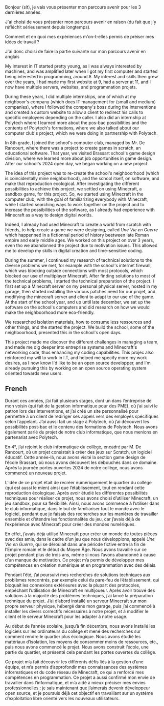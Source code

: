 Bonjour (slt), je vais vous présenter mon parcours avenir pour les 3 dernières années.

J'ai choisi de vous présenter mon parcours avenir en raison (du fait que j'y réfléchit sérieusement depuis longtemps).

Comment et en quoi mes expériences m'on-t-elles permis de préiser mes idées de travail ?

J'ai donc choisi de faire la partie suivante sur mon parcours avenir en anglais

My interest in IT started pretty young, as I was always interested by machines, and was amplified later when I got my first computer and started being interested in programming, around 8. My interest and skills then grew over the years, I had made my first website at 9, had a server at 11, and I now have multiple servers, websites, and programmation projets. 

During these years, I did multiple internships, one of which at my neighboor's company (which does IT management for (small and medium) companies), where I followed the company's boss during the interventions and created a custom website to allow a client to redirect his calls to specific employees depending on the caller. I also did an internship at Polytech where I learned more about the pos-bac possibilities and the contents of Polytech's formations, where we also talked about our computer club's project, which we were doing in partnership with Polytech.

In 8th grade, I joined the school's computer club, managed by Mr. De Rancourt, where there was a project to create games in scratch, an educational software. That year, we visited Brassart school's game design division, where we learned more about job opportunities in game design. After our school's 2024 open day, we began working on a new project.

The idea of this project was to re-create the school's neighboorhood (which is coincidentally mine neighborhood), and the school itself, on software, and make that reproduction ecological. After investigating the different possibilities to achieve this project, we settled on using Minecraft, a sandbox game, for this project. So, we started using Minecraft in the computer club, with the goal of familiarizing everybody with Minecraft, while I started searching ways to work together on the project and to increase the possibilities of the software, as I already had experience with Minecraft as a way to design digital worlds.

Indeed, I already had used Minecraft to create a world from scratch with friends, to help create a game we were designing, called *Une Vie en Guerre* which happenned in a fictionnal period of history beetween late Roman empire and early middle ages. We worked on this project on over 3 years, even tho we abandonned the project due to motivation issues. This allowed me to develop my skills in digital creation and time-sensitive coding.

During the summer, I continued my research of technical solutions to the diverse problems we met, for example with the school's internet firewall, which was blocking outside connections with most protocols, which blocked our use of multiplayer Minecraft. After finding solutions to most of the technical problems, I started the technical preparation of the project. I first set up a Minecraft server on my personal physical server, hosted in my garage, then started installing the various patches need for our projet, and modifying the minecraft server and client to adapt to our use of the game. At the start of the school year, and up until late december, we sat up the software on the school's computers and did research on how we would make the neighboorhood more eco-friendly. 

We researched isolation materials, how to consume less ressources and other things, and the started the project. We build the school, some of the neighboorhood, presented this in the school's open days.

This project made me discover the different challenges in managing a team, and made me dig deeper into entreprise systems and Minecraft's networking code, thus enhancing my coding capabilities. This projec also reinforced my will to work in I.T, and helped me specify more my work desires, as I now know I'd like to be an open source developper, and I'm already pursuing this by working on an open source operating system oriented towards new users.

## French

Durant ces années, j’ai fait plusieurs stages, dont un dans l’entreprise de mon voisin (qui fait de la gestion informatique pour des PME), où j’ai suivi le patron lors des interventions, et j’ai créé un site personnalisé pour permettre à un client de rediriger ses appels vers des employés spécifiques selon l’appelant. J’ai aussi fait un stage à Polytech, où j’ai découvert les possibilités post-bac et le contenu des formations de Polytech. Nous avons également parlé du projet de notre club informatique, que nous menions en partenariat avec Polytech.

En 4ᵉ, j’ai rejoint le club informatique du collège, encadré par M. De Rancourt, où un projet consistait à créer des jeux sur Scratch, un logiciel éducatif. Cette année-là, nous avons visité la section game design de l’école Brassart, où nous avons découvert les débouchés dans ce domaine. Après la journée portes ouvertes 2024 de notre collège, nous avons commencé un nouveau projet.

L’idée de ce projet était de recréer numériquement le quartier du collège (qui est aussi le mien) ainsi que l’établissement, tout en rendant cette reproduction écologique. Après avoir étudié les différentes possibilités techniques pour réaliser ce projet, nous avons choisi d’utiliser Minecraft, un jeu sandbox, pour sa flexibilité. Ainsi, nous avons commencé à l’utiliser dans le club informatique, dans le but de familiariser tout le monde avec le logiciel, pendant que je faisais des recherches sur les manières de travailler ensemble et d’étendre les fonctionnalités du jeu, car j’avais déjà de l’expérience avec Minecraft pour créer des mondes numériques.

En effet, j’avais déjà utilisé Minecraft pour créer un monde de toutes pièces avec des amis, dans le cadre d’un jeu que nous développions, appelé *Une Vie en Guerre*, qui se déroulait dans une période fictive entre la fin de l’Empire romain et le début du Moyen Âge. Nous avons travaillé sur ce projet pendant plus de trois ans, même si nous l’avons abandonné à cause d’un manque de motivation. Ce projet m’a permis de développer mes compétences en création numérique et en programmation avec des délais.

Pendant l’été, j’ai poursuivi mes recherches de solutions techniques aux problèmes rencontrés, par exemple celui du pare-feu de l’établissement, qui bloquait les connexions extérieures avec la plupart des protocoles, empêchant l’utilisation de Minecraft en multijoueur. Après avoir trouvé des solutions à la majorité des problèmes techniques, j’ai lancé la préparation technique du projet. J’ai d’abord installé un serveur Minecraft sur mon propre serveur physique, hébergé dans mon garage, puis j’ai commencé à installer les divers correctifs nécessaires à notre projet, et à modifier le client et le serveur Minecraft pour les adapter à notre usage.

Au début de l’année scolaire, jusqu’à fin décembre, nous avons installé les logiciels sur les ordinateurs du collège et mené des recherches sur comment rendre le quartier plus écologique. Nous avons étudié les matériaux d’isolation, les moyens de consommer moins de ressources, etc., puis nous avons commencé le projet. Nous avons construit l’école, une partie du quartier, et présenté cela pendant les portes ouvertes du collège.

Ce projet m’a fait découvrir les différents défis liés à la gestion d’une équipe, et m’a permis d’approfondir mes connaissances des systèmes informatiques et du code réseau de Minecraft, ce qui a renforcé mes compétences en programmation. Ce projet a aussi confirmé mon envie de travailler dans l’informatique, et m’a aidé à mieux préciser mes envies professionnelles : je sais maintenant que j’aimerais devenir développeur open source, et je poursuis déjà cet objectif en travaillant sur un système d’exploitation libre orienté vers les nouveaux utilisateurs.
